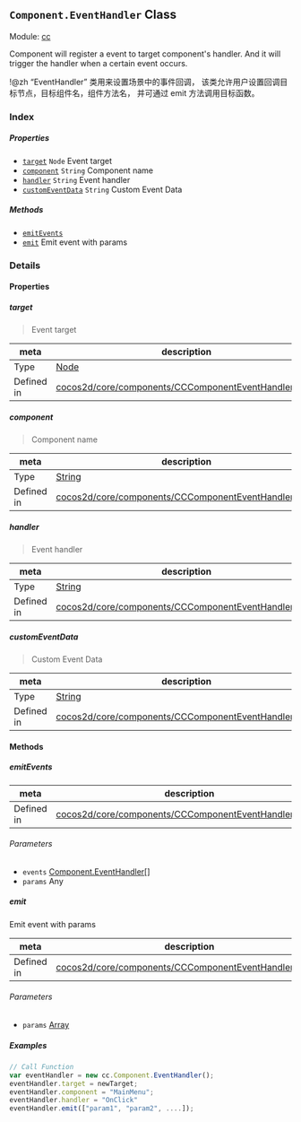 ## `Component.EventHandler` Class



Module: [cc](../modules/cc.md)


Component will register a event to target component's handler.
And it will trigger the handler when a certain event occurs.

!@zh
“EventHandler” 类用来设置场景中的事件回调，
该类允许用户设置回调目标节点，目标组件名，组件方法名，
并可通过 emit 方法调用目标函数。


### Index

##### Properties

  - [`target`](#target) `Node` Event target
  - [`component`](#component) `String` Component name
  - [`handler`](#handler) `String` Event handler
  - [`customEventData`](#customeventdata) `String` Custom Event Data



##### Methods

  - [`emitEvents`](#emitevents) 
  - [`emit`](#emit) Emit event with params



### Details


#### Properties


##### target

> Event target

| meta | description |
|------|-------------|
| Type | <a href="../classes/Node.html" class="crosslink">Node</a> |
| Defined in | [cocos2d/core/components/CCComponentEventHandler.js:51](https://github.com/cocos-creator/engine/blob/44d068bea8120146521ec334827cb5b67a7d9b8f/cocos2d/core/components/CCComponentEventHandler.js#L51) |



##### component

> Component name

| meta | description |
|------|-------------|
| Type | <a href="https://developer.mozilla.org/en/JavaScript/Reference/Global_Objects/String" class="crosslink external" target="_blank">String</a> |
| Defined in | [cocos2d/core/components/CCComponentEventHandler.js:62](https://github.com/cocos-creator/engine/blob/44d068bea8120146521ec334827cb5b67a7d9b8f/cocos2d/core/components/CCComponentEventHandler.js#L62) |



##### handler

> Event handler

| meta | description |
|------|-------------|
| Type | <a href="https://developer.mozilla.org/en/JavaScript/Reference/Global_Objects/String" class="crosslink external" target="_blank">String</a> |
| Defined in | [cocos2d/core/components/CCComponentEventHandler.js:82](https://github.com/cocos-creator/engine/blob/44d068bea8120146521ec334827cb5b67a7d9b8f/cocos2d/core/components/CCComponentEventHandler.js#L82) |



##### customEventData

> Custom Event Data

| meta | description |
|------|-------------|
| Type | <a href="https://developer.mozilla.org/en/JavaScript/Reference/Global_Objects/String" class="crosslink external" target="_blank">String</a> |
| Defined in | [cocos2d/core/components/CCComponentEventHandler.js:93](https://github.com/cocos-creator/engine/blob/44d068bea8120146521ec334827cb5b67a7d9b8f/cocos2d/core/components/CCComponentEventHandler.js#L93) |






<!-- Method Block -->
#### Methods


##### emitEvents



| meta | description |
|------|-------------|
| Defined in | [cocos2d/core/components/CCComponentEventHandler.js:106](https://github.com/cocos-creator/engine/blob/44d068bea8120146521ec334827cb5b67a7d9b8f/cocos2d/core/components/CCComponentEventHandler.js#L106) |

###### Parameters
- `events` <a href="../classes/Component.EventHandler.html" class="crosslink">Component.EventHandler[]</a> 
- `params` Any 


##### emit

Emit event with params

| meta | description |
|------|-------------|
| Defined in | [cocos2d/core/components/CCComponentEventHandler.js:130](https://github.com/cocos-creator/engine/blob/44d068bea8120146521ec334827cb5b67a7d9b8f/cocos2d/core/components/CCComponentEventHandler.js#L130) |

###### Parameters
- `params` <a href="https://developer.mozilla.org/en/JavaScript/Reference/Global_Objects/Array" class="crosslink external" target="_blank">Array</a> 

##### Examples

```js
// Call Function
var eventHandler = new cc.Component.EventHandler();
eventHandler.target = newTarget;
eventHandler.component = "MainMenu";
eventHandler.handler = "OnClick"
eventHandler.emit(["param1", "param2", ....]);
```


